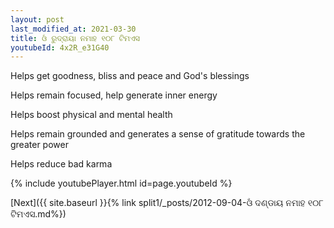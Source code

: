 ```yaml
---
layout: post
last_modified_at: 2021-03-30
title: ଓଁ ରୁଦ୍ରାୟା ନମାହ ୧୦୮ ଟିମଏସ
youtubeId: 4x2R_e31G40
---
```

 
 
Helps get goodness, bliss and peace and God's blessings
 
Helps remain focused, help generate inner energy 
 
Helps boost physical and mental health 
 
Helps remain grounded and generates a sense of gratitude towards the greater power 
 
Helps reduce bad karma
 
 
 
 


{% include youtubePlayer.html id=page.youtubeId %}
 
[Next]({{ site.baseurl }}{% link  split1/_posts/2012-09-04-ଓଁ ଦଣ୍ଡାୟ ନମାହ ୧୦୮ ଟିମଏସ.md%})
 
